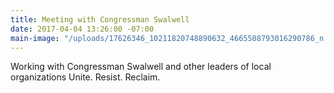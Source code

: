 ```yaml
---
title: Meeting with Congressman Swalwell
date: 2017-04-04 13:26:00 -07:00
main-image: "/uploads/17626346_10211820748890632_4665508793016290786_n.jpg"
---
```


Working with Congressman Swalwell and other leaders of local organizations 
Unite. Resist. Reclaim.